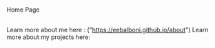 # 
Home Page

##
Learn more about me here : ("https://eebalboni.github.io/about")
Learn more about my projects here: 


